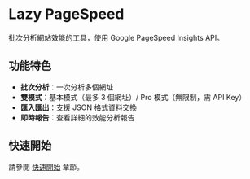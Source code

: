 # Lazy PageSpeed

批次分析網站效能的工具，使用 Google PageSpeed Insights API。

## 功能特色

- **批次分析**：一次分析多個網址
- **雙模式**：基本模式（最多 3 個網址）/ Pro 模式（無限制，需 API Key）
- **匯入匯出**：支援 JSON 格式資料交換
- **即時報告**：查看詳細的效能分析報告

## 快速開始

請參閱 [快速開始](content/01-quick-start.md) 章節。
